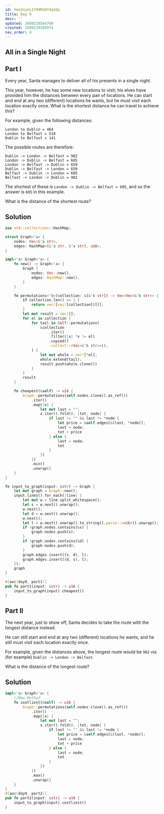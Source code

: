 ```yaml
---
id: VeoZxynLIY90RkDY4qSQa
title: Day 9
desc: ''
updated: 1609239564760
created: 1609239266974
nav_order: 9
---
```

## All in a Single Night

## Part I

Every year, Santa manages to deliver all of his presents in a single night.

This year, however, he has some new locations to visit; his elves have provided him the distances between every pair of locations. He can start and end at any two (different) locations he wants, but he must visit each location exactly once. What is the shortest distance he can travel to achieve this?

For example, given the following distances:

```
London to Dublin = 464
London to Belfast = 518
Dublin to Belfast = 141
```

The possible routes are therefore:

```
Dublin -> London -> Belfast = 982
London -> Dublin -> Belfast = 605
London -> Belfast -> Dublin = 659
Dublin -> Belfast -> London = 659
Belfast -> Dublin -> London = 605
Belfast -> London -> Dublin = 982
```

The shortest of these is `London -> Dublin -> Belfast = 605`, and so the answer is `605` in this example.

What is the distance of the shortest route?

## Solution

```rust
use std::collections::HashMap;

struct Graph<'a> {
    nodes: Vec<&'a str>,
    edges: HashMap<(&'a str, &'a str), u16>,
}

impl<'a> Graph<'a> {
    fn new() -> Graph<'a> {
        Graph {
            nodes: Vec::new(),
            edges: HashMap::new(),
        }
    }

    fn permutations<'b>(collection: &[&'b str]) -> Vec<Vec<&'b str>> {
        if collection.len() == 1 {
            return vec![vec![collection[0]]];
        }
        let mut result = vec![];
        for el in collection {
            for tail in Self::permutations(
                &collection
                    .iter()
                    .filter(|x| *x != el)
                    .copied()
                    .collect::<Vec<&'b str>>(),
            ) {
                let mut whole = vec![*el];
                whole.extend(tail);
                result.push(whole.clone())
            }
        }
        result
    }

    fn cheapest(&self) -> u16 {
        Graph::permutations(self.nodes.clone().as_ref())
            .iter()
            .map(|x| {
                let mut last = "";
                x.iter().fold(0, |tot, node| {
                    if last != "" && last != *node {
                        let price = &self.edges[&(last, *node)];
                        last = node;
                        tot + price
                    } else {
                        last = node;
                        tot
                    }
                })
            })
            .min()
            .unwrap()
    }
}

fn input_to_graph(input: &str) -> Graph {
    let mut graph = Graph::new();
    input.lines().for_each(|line| {
        let mut w = line.split_whitespace();
        let s = w.next().unwrap();
        w.next();
        let d = w.next().unwrap();
        w.next();
        let l = w.next().unwrap().to_string().parse::<u16>().unwrap();
        if !graph.nodes.contains(&s) {
            graph.nodes.push(s);
        }
        if !graph.nodes.contains(&d) {
            graph.nodes.push(d);
        }
        graph.edges.insert((s, d), l);
        graph.edges.insert((d, s), l);
    });
    graph
}

#[aoc(day9, part1)]
pub fn part1(input: &str) -> u16 {
    input_to_graph(input).cheapest()
}
```

## Part II

The next year, just to show off, Santa decides to take the route with the longest distance instead.

He can still start and end at any two (different) locations he wants, and he still must visit each location exactly once.

For example, given the distances above, the longest route would be `982` via (for example) `Dublin -> London -> Belfast`.

What is the distance of the longest route?

## Solution

```rust
impl<'a> Graph<'a> {
    //New Method
    fn costliest(&self) -> u16 {
        Graph::permutations(self.nodes.clone().as_ref())
            .iter()
            .map(|x| {
                let mut last = "";
                x.iter().fold(0, |tot, node| {
                    if last != "" && last != *node {
                        let price = &self.edges[&(last, *node)];
                        last = node;
                        tot + price
                    } else {
                        last = node;
                        tot
                    }
                })
            })
            .max()
            .unwrap()
    }
}
#[aoc(day9, part2)]
pub fn part2(input: &str) -> u16 {
    input_to_graph(input).costliest()
}
```

